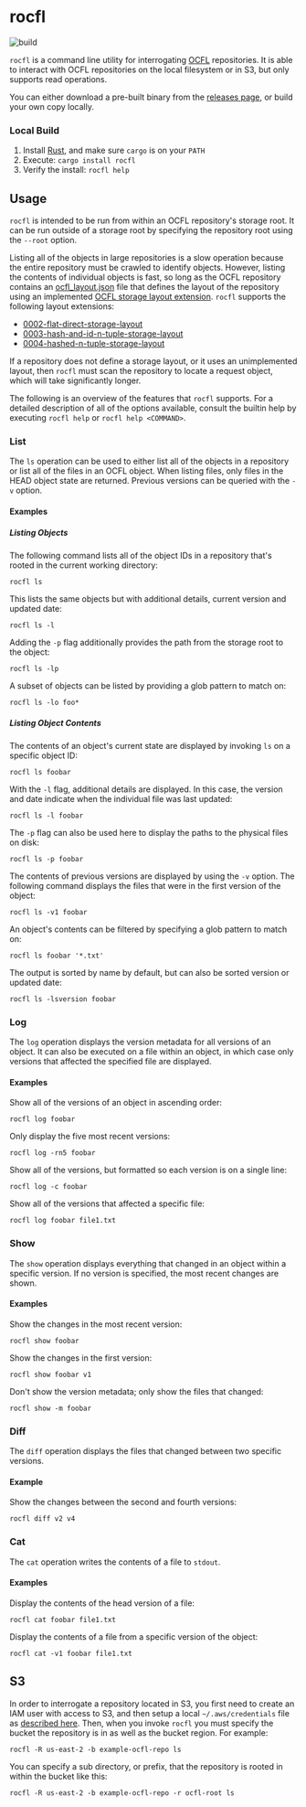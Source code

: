 # rocfl

![build](https://github.com/pwinckles/rocfl/workflows/build/badge.svg)

`rocfl` is a command line utility for interrogating
[OCFL](https://ocfl.io/) repositories. It is able to interact with
OCFL repositories on the local filesystem or in S3, but only supports
read operations.

You can either download a pre-built binary from the [releases
page](https://github.com/pwinckles/rocfl/releases), or build your own
copy locally.

### Local Build

1. Install [Rust](https://www.rust-lang.org/tools/install), and make
   sure `cargo` is on your `PATH`
1. Execute: `cargo install rocfl`
1. Verify the install: `rocfl help`

## Usage

`rocfl` is intended to be run from within an OCFL repository's storage
root. It can be run outside of a storage root by specifying the
repository root using the `--root` option.

Listing all of the objects in large repositories is a slow operation
because the entire repository must be crawled to identify objects.
However, listing the contents of individual objects is fast, so long
as the OCFL repository contains an
[ocfl_layout.json](https://ocfl.io/1.0/spec/#root-structure) file that
defines the layout of the repository using an implemented [OCFL
storage layout extension](https://ocfl.github.io/extensions/). `rocfl`
supports the following layout extensions:

- [0002-flat-direct-storage-layout](https://ocfl.github.io/extensions/0002-flat-direct-storage-layout.html)
- [0003-hash-and-id-n-tuple-storage-layout](https://ocfl.github.io/extensions/0003-hash-and-id-n-tuple-storage-layout.html)
- [0004-hashed-n-tuple-storage-layout](https://ocfl.github.io/extensions/0004-hashed-n-tuple-storage-layout.html)

If a repository does not define a storage layout, or it uses an
unimplemented layout, then `rocfl` must scan the repository to locate
a request object, which will take significantly longer.

The following is an overview of the features that `rocfl` supports.
For a detailed description of all of the options available, consult
the builtin help by executing `rocfl help` or `rocfl help <COMMAND>`.

### List

The `ls` operation can be used to either list all of the objects in a
repository or list all of the files in an OCFL object. When listing
files, only files in the HEAD object state are returned. Previous
versions can be queried with the `-v` option.

#### Examples

##### Listing Objects

The following command lists all of the object IDs in a repository
that's rooted in the current working directory:

```console
rocfl ls
```

This lists the same objects but with additional details, current
version and updated date:

```console
rocfl ls -l
```

Adding the `-p` flag additionally provides the path from the storage
root to the object:

```console
rocfl ls -lp
```

A subset of objects can be listed by providing a glob pattern to match
on:

```console
rocfl ls -lo foo*
```

##### Listing Object Contents

The contents of an object's current state are displayed by invoking
`ls` on a specific object ID:

```console
rocfl ls foobar
```

With the `-l` flag, additional details are displayed. In this case,
the version and date indicate when the individual file was last
updated:

```console
rocfl ls -l foobar
```

The `-p` flag can also be used here to display the paths to the
physical files on disk:

```console
rocfl ls -p foobar
```

The contents of previous versions are displayed by using the `-v`
option. The following command displays the files that were in the
first version of the object:

```console
rocfl ls -v1 foobar
```

An object's contents can be filtered by specifying a glob pattern to
match on:

```console
rocfl ls foobar '*.txt'
```

The output is sorted by name by default, but can also be sorted
version or updated date:

```console
rocfl ls -lsversion foobar
```

### Log

The `log` operation displays the version metadata for all versions of
an object. It can also be executed on a file within an object, in
which case only versions that affected the specified file are
displayed.

#### Examples

Show all of the versions of an object in ascending order:

```console
rocfl log foobar
```

Only display the five most recent versions:

```console
rocfl log -rn5 foobar
```

Show all of the versions, but formatted so each version is on a single
line:

```console
rocfl log -c foobar
```

Show all of the versions that affected a specific file:

```console
rocfl log foobar file1.txt
```

### Show

The `show` operation displays everything that changed in an object
within a specific version. If no version is specified, the most recent
changes are shown.

#### Examples

Show the changes in the most recent version:

```console
rocfl show foobar
```

Show the changes in the first version:

```console
rocfl show foobar v1
```

Don't show the version metadata; only show the files that changed:

```console
rocfl show -m foobar
```

### Diff

The `diff` operation displays the files that changed between two
specific versions.

#### Example

Show the changes between the second and fourth versions:

```console
rocfl diff v2 v4
```

### Cat

The `cat` operation writes the contents of a file to `stdout`.

#### Examples

Display the contents of the head version of a file:

```console
rocfl cat foobar file1.txt
```

Display the contents of a file from a specific version of the object:

```console
rocfl cat -v1 foobar file1.txt
```

## S3

In order to interrogate a repository located in S3, you first need to
create an IAM user with access to S3, and then setup a local
`~/.aws/credentials` file as [described
here](https://docs.aws.amazon.com/cli/latest/userguide/cli-configure-files.html).
Then, when you invoke `rocfl` you must specify the bucket the
repository is in as well as the bucket region. For example:

```console
rocfl -R us-east-2 -b example-ocfl-repo ls
```

You can specify a sub directory, or prefix, that the repository is
rooted in within the bucket like this:

```console
rocfl -R us-east-2 -b example-ocfl-repo -r ocfl-root ls
```
